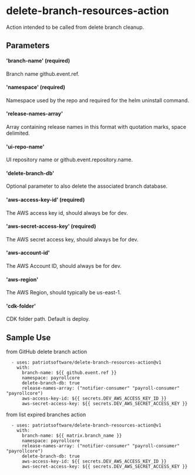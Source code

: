 # delete-branch-resources-action

Action intended to be called from delete branch cleanup.


## Parameters

#### 'branch-name' (required)
Branch name github.event.ref.

#### 'namespace' (required)
Namespace used by the repo and required for the helm uninstall command.

#### 'release-names-array'
Array containing release names in this format with quotation marks, space delimited.

#### 'ui-repo-name'
UI repository name or github.event.repository.name.

#### 'delete-branch-db'
Optional parameter to also delete the associated branch database.

#### 'aws-access-key-id' (required)
The AWS access key id, should always be for dev.

#### 'aws-secret-access-key' (required)
The AWS secret access key, should always be for dev.

#### 'aws-account-id' 
The AWS Account ID, should always be for dev.

#### 'aws-region' 
The AWS Region, should typically be us-east-1.

#### 'cdk-folder'
CDK folder path. Default is deploy.

## Sample Use

from GitHub delete branch action
```
  - uses: patriotsoftware/delete-branch-resources-action@v1
    with:
      branch-name: ${{ github.event.ref }}
      namespace: payrollcore
      delete-branch-db: true
      release-names-array: ("notifier-consumer" "payroll-consumer" "payrollcore")
      aws-access-key-id: ${{ secrets.DEV_AWS_ACCESS_KEY_ID }}
      aws-secret-access-key: ${{ secrets.DEV_AWS_SECRET_ACCESS_KEY }}         
```

from list expired branches action
```
  - uses: patriotsoftware/delete-branch-resources-action@v1
    with:
      branch-name: ${{ matrix.branch_name }}
      namespace: payrollcore
      release-names-array: ("notifier-consumer" "payroll-consumer" "payrollcore")
      delete-branch-db: true
      aws-access-key-id: ${{ secrets.DEV_AWS_ACCESS_KEY_ID }}
      aws-secret-access-key: ${{ secrets.DEV_AWS_SECRET_ACCESS_KEY }}  
```
